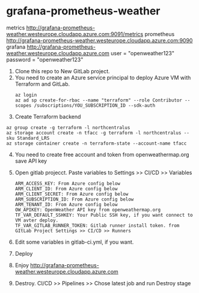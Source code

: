 # grafana-prometheus-weather
metrics http://grafana-prometheus-weather.westeurope.cloudapp.azure.com:9091/metrics
prometheus http://grafana-prometheus-weather.westeurope.cloudapp.azure.com:9090
grafana http://grafana-prometheus-weather.westeurope.cloudapp.azure.com
  user = "openweather123"
  password = "openweather123"

1. Clone this repo to New GitLab project.
2. You need to create an Azure service principal to deploy Azure VM with Terraform and GitLab.
    ```
    az login
    az ad sp create-for-rbac --name "terraform" --role Contributor --scopes /subscriptions/YOU_SUBSCRIPTION_ID --sdk-auth
    ```
3. Create Terraform backend
  ```
  az group create -g terraform -l northcentralus
  az storage account create -n tfacc -g terraform -l northcentralus --sku Standard_LRS
  az storage container create -n terraform-state --account-name tfacc
  ```
4. You need to create free account and token from openweathermap.org
    save API key

5. Open gitlab projecct. 
   Paste variables to Settings >> CI/CD >> Variables
   ```
   ARM_ACCESS_KEY: From Azure config below
   ARM_CLIENT_ID: From Azure config below
   ARM_CLIENT_SECRET: From Azure config below
   ARM_SUBSCRIPTION_ID: From Azure config below
   ARM_TENANT_ID: From Azure config below
   OW_APIKEY: OpenWeather API key from openweathermap.org
   TF_VAR_DEFAULT_SSHKEY: Your Public SSH key, if you want connect to VM avter deploy.
   TF_VAR_GITLAB_RUNNER_TOKEN: Gitlab runner install token. from GItLab Project Settings >> CI/CD >> Runners
    ```
6.  Edit some variables in gitlab-ci.yml, if you want.

7. Deploy
8. Enjoy http://grafana-prometheus-weather.westeurope.cloudapp.azure.com
9. Destroy. CI/CD >> Pipelines >>  Chose latest job and run Destroy stage
